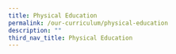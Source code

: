 ```yaml
---
title: Physical Education
permalink: /our-curriculum/physical-education
description: ""
third_nav_title: Physical Education
---
```

